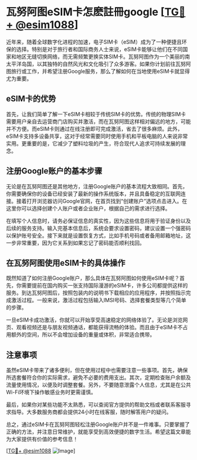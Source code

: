# 瓦努阿图eSIM卡怎麽註冊google [[TG💪+ @esim1088](https://t.me/s/esim1088)]

近年来，随着全球数字化进程的加速，电子SIM卡（eSIM）成为了一种便捷且环保的选择。特别是对于旅行者和国际商务人士来说，eSIM卡能够让他们在不同国家和地区无缝切换网络，而无需频繁更换实体SIM卡。瓦努阿图作为一个美丽的南太平洋岛国，以其独特的自然风光和文化吸引了众多游客。如果你计划前往瓦努阿图旅行或工作，并希望注册Google服务，那么了解如何在当地使用eSIM卡就显得尤为重要。

## eSIM卡的优势

首先，让我们简单了解一下eSIM卡相较于传统SIM卡的优势。传统的物理SIM卡需要用户亲自去运营商门店购买并激活，而在瓦努阿图这样相对偏远的地方，可能并不方便。而eSIM卡则通过在线注册即可完成激活，省去了很多麻烦。此外，eSIM卡支持多设备共享，这对于经常需要同时使用手机和平板电脑的人来说非常实用。更重要的是，它减少了塑料垃圾的产生，符合现代人追求可持续发展的理念。

## 注册Google账户的基本步骤

无论是在瓦努阿图还是其他地方，注册Google账户的基本流程大致相同。首先，你需要确保你的设备已经安装了最新的操作系统版本，并且具备稳定的互联网连接。接着打开浏览器访问Google官网，在首页找到“创建账户”选项点击进入。在这里你可以选择创建个人账户或者企业账户，根据自己的需求进行选择。

在填写个人信息时，请务必保证信息的真实性，因为这些信息将用于验证身份以及后续的服务支持。输入完基本信息后，系统会要求设置密码，建议设置一个强密码以保护账号安全。接下来就是设置恢复方式，比如手机号码或者备用邮箱地址，这一步非常重要，因为它关系到如果忘记了密码能否顺利找回。

## 在瓦努阿图使用eSIM卡的具体操作

既然知道了如何注册Google账户，那么具体在瓦努阿图如何使用eSIM卡呢？首先，你需要提前在国内购买一张支持国际漫游的eSIM卡，许多公司都提供这样的服务。到达瓦努阿图后，按照包装内的说明书下载相应的应用程序，并按照指示完成激活过程。一般来说，激活过程包括输入IMSI号码、选择套餐类型等几个简单的步骤。

一旦eSIM卡成功激活，你就可以开始享受高速稳定的网络体验了。无论是浏览网页、观看视频还是与朋友视频通话，都能获得流畅的体验。而且由于eSIM卡不占用额外的空间，所以不会增加设备的重量或体积，非常适合携带。

## 注意事项

虽然eSIM卡带来了诸多便利，但在使用过程中也需要注意一些事项。首先，确保所选套餐符合你的实际需求，避免不必要的费用支出。其次，定期检查账户余额及流量使用情况，以便及时调整套餐。另外，不要随意泄露个人信息，尤其是在公共Wi-Fi环境下操作敏感业务时更需谨慎。

最后，如果你对某些功能不太熟悉，可以查阅官方提供的帮助文档或者联系客服寻求指导。大多数服务商都会提供24小时在线客服，随时解答用户的疑问。

总之，通过eSIM卡在瓦努阿图轻松注册Google账户并不是一件难事。只要掌握了正确的方法，并注意日常维护，就能享受到高效便捷的数字生活。希望这篇文章能为大家提供有价值的参考信息！

[[TG💪+ @esim1088](https://t.me/s/esim1088) ![Image](https://i.postimg.cc/4NQfJmqS/Snipaste-2025-05-13-00-14-12.png)]
